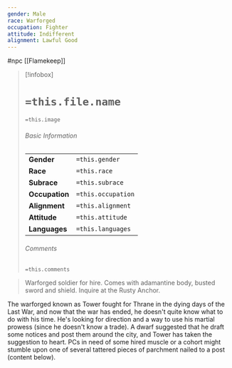 ```yaml
---
gender: Male
race: Warforged
occupation: Fighter
attitude: Indifferent
alignment: Lawful Good
---
```

 #npc [[Flamekeep]]

> [!infobox]
> # `=this.file.name`
> `=this.image`
> ###### Basic Information
> |  |  |
> | ---- | ---- |
> | **Gender** | `=this.gender` |
> | **Race** | `=this.race` |
> | **Subrace** | `=this.subrace` |
> | **Occupation** | `=this.occupation` |
> | **Alignment** | `=this.alignment` |
> | **Attitude** | `=this.attitude` |
> | **Languages** | `=this.languages` |
> ###### Comments
> `=this.comments`

> Warforged soldier for hire. Comes with adamantine body, busted sword and shield. Inquire at the Rusty Anchor.

The warforged known as Tower fought for Thrane in the dying days of the Last War, and now that the war has ended, he doesn't quite know what to do with his time. He's looking for direction and a way to use his martial prowess (since he doesn't know a trade). A dwarf suggested that he draft some notices and post them around the city, and Tower has taken the suggestion to heart. PCs in need of some hired muscle or a cohort might stumble upon one of several tattered pieces of parchment nailed to a post (content below).
